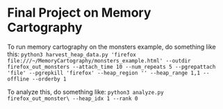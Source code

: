 # Final Project on Memory Cartography

To run memory cartography on the monsters example, do something like this:
```python3 harvest_heap_data.py 'firefox file:///~/MemoryCartography/monsters_example.html' --outdir firefox_out_monsters --attach_time 10 --num_repeats 5 --pgrepattach 'file' --pgrepkill 'firefox' --heap_region '' --heap_range 1,1 --offline --orderby 1```

To analyze this, do something like:
```python3 analyze.py firefox_out_monster\ --heap_idx 1 --rank 0```